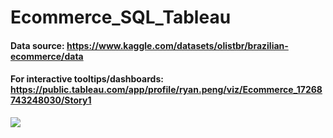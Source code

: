 # Ecommerce_SQL_Tableau
#### Data source: https://www.kaggle.com/datasets/olistbr/brazilian-ecommerce/data
#### For interactive tooltips/dashboards: https://public.tableau.com/app/profile/ryan.peng/viz/Ecommerce_17268743248030/Story1 

![](./Dashboard_img?raw=true)
